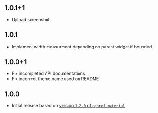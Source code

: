 ## 1.0.1+1

* Upload screenshot.

## 1.0.1

* Implement width measurment depending on parent widget if bounded.

## 1.0.0+1

* Fix incompleted API documentations
* Fix incorrect theme name used on README

## 1.0.0

* Initial release based on [version `1.2.0` of `oghref_material`](https://pub.dev/packages/oghref_material)
